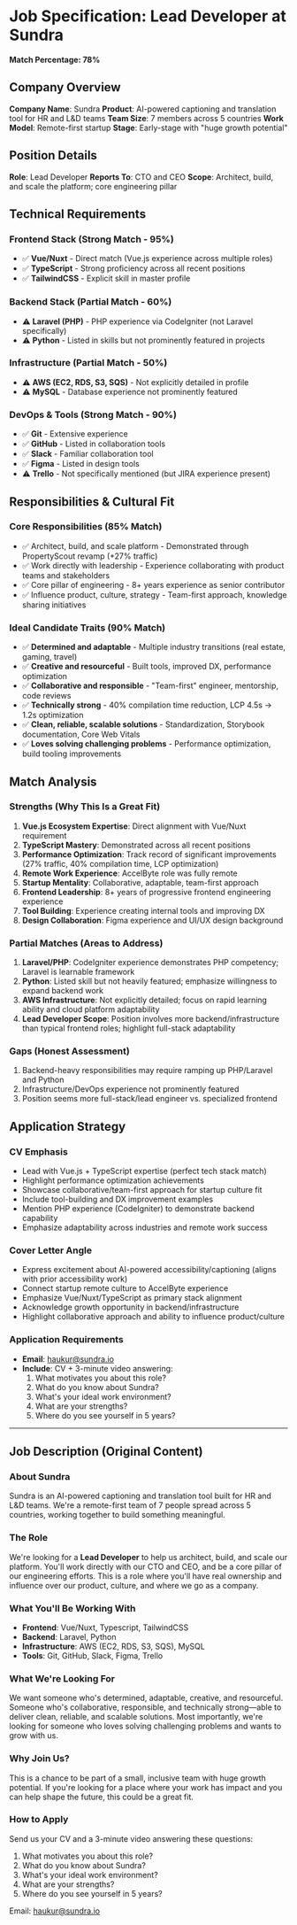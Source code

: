 # Job Specification: Lead Developer at Sundra

**Match Percentage: 78%**

## Company Overview
**Company Name**: Sundra
**Product**: AI-powered captioning and translation tool for HR and L&D teams
**Team Size**: 7 members across 5 countries
**Work Model**: Remote-first startup
**Stage**: Early-stage with "huge growth potential"

## Position Details
**Role**: Lead Developer
**Reports To**: CTO and CEO
**Scope**: Architect, build, and scale the platform; core engineering pillar

## Technical Requirements

### Frontend Stack (Strong Match - 95%)
- ✅ **Vue/Nuxt** - Direct match (Vue.js experience across multiple roles)
- ✅ **TypeScript** - Strong proficiency across all recent positions
- ✅ **TailwindCSS** - Explicit skill in master profile

### Backend Stack (Partial Match - 60%)
- ⚠️ **Laravel (PHP)** - PHP experience via CodeIgniter (not Laravel specifically)
- ⚠️ **Python** - Listed in skills but not prominently featured in projects

### Infrastructure (Partial Match - 50%)
- ⚠️ **AWS (EC2, RDS, S3, SQS)** - Not explicitly detailed in profile
- ⚠️ **MySQL** - Database experience not prominently featured

### DevOps & Tools (Strong Match - 90%)
- ✅ **Git** - Extensive experience
- ✅ **GitHub** - Listed in collaboration tools
- ✅ **Slack** - Familiar collaboration tool
- ✅ **Figma** - Listed in design tools
- ⚠️ **Trello** - Not specifically mentioned (but JIRA experience present)

## Responsibilities & Cultural Fit

### Core Responsibilities (85% Match)
- ✅ Architect, build, and scale platform - Demonstrated through PropertyScout revamp (+27% traffic)
- ✅ Work directly with leadership - Experience collaborating with product teams and stakeholders
- ✅ Core pillar of engineering - 8+ years experience as senior contributor
- ✅ Influence product, culture, strategy - Team-first approach, knowledge sharing initiatives

### Ideal Candidate Traits (90% Match)
- ✅ **Determined and adaptable** - Multiple industry transitions (real estate, gaming, travel)
- ✅ **Creative and resourceful** - Built tools, improved DX, performance optimization
- ✅ **Collaborative and responsible** - "Team-first" engineer, mentorship, code reviews
- ✅ **Technically strong** - 40% compilation time reduction, LCP 4.5s → 1.2s optimization
- ✅ **Clean, reliable, scalable solutions** - Standardization, Storybook documentation, Core Web Vitals
- ✅ **Loves solving challenging problems** - Performance optimization, build tooling improvements

## Match Analysis

### Strengths (Why This Is a Great Fit)
1. **Vue.js Ecosystem Expertise**: Direct alignment with Vue/Nuxt requirement
2. **TypeScript Mastery**: Demonstrated across all recent positions
3. **Performance Optimization**: Track record of significant improvements (27% traffic, 40% compilation time, LCP optimization)
4. **Remote Work Experience**: AccelByte role was fully remote
5. **Startup Mentality**: Collaborative, adaptable, team-first approach
6. **Frontend Leadership**: 8+ years of progressive frontend engineering experience
7. **Tool Building**: Experience creating internal tools and improving DX
8. **Design Collaboration**: Figma experience and UI/UX design background

### Partial Matches (Areas to Address)
1. **Laravel/PHP**: CodeIgniter experience demonstrates PHP competency; Laravel is learnable framework
2. **Python**: Listed skill but not heavily featured; emphasize willingness to expand backend work
3. **AWS Infrastructure**: Not explicitly detailed; focus on rapid learning ability and cloud platform adaptability
4. **Lead Developer Scope**: Position involves more backend/infrastructure than typical frontend roles; highlight full-stack adaptability

### Gaps (Honest Assessment)
1. Backend-heavy responsibilities may require ramping up PHP/Laravel and Python
2. Infrastructure/DevOps experience not prominently featured
3. Position seems more full-stack/lead engineer vs. specialized frontend

## Application Strategy

### CV Emphasis
- Lead with Vue.js + TypeScript expertise (perfect tech stack match)
- Highlight performance optimization achievements
- Showcase collaborative/team-first approach for startup culture fit
- Include tool-building and DX improvement examples
- Mention PHP experience (CodeIgniter) to demonstrate backend capability
- Emphasize adaptability across industries and remote work success

### Cover Letter Angle
- Express excitement about AI-powered accessibility/captioning (aligns with prior accessibility work)
- Connect startup remote culture to AccelByte experience
- Emphasize Vue/Nuxt/TypeScript as primary stack alignment
- Acknowledge growth opportunity in backend/infrastructure
- Highlight collaborative approach and ability to influence product/culture

### Application Requirements
- **Email**: haukur@sundra.io
- **Include**: CV + 3-minute video answering:
  1. What motivates you about this role?
  2. What do you know about Sundra?
  3. What's your ideal work environment?
  4. What are your strengths?
  5. Where do you see yourself in 5 years?

---

## Job Description (Original Content)

### About Sundra
Sundra is an AI-powered captioning and translation tool built for HR and L&D teams. We're a remote-first team of 7 people spread across 5 countries, working together to build something meaningful.

### The Role
We're looking for a **Lead Developer** to help us architect, build, and scale our platform. You'll work directly with our CTO and CEO, and be a core pillar of our engineering efforts. This is a role where you'll have real ownership and influence over our product, culture, and where we go as a company.

### What You'll Be Working With
- **Frontend**: Vue/Nuxt, Typescript, TailwindCSS
- **Backend**: Laravel, Python
- **Infrastructure**: AWS (EC2, RDS, S3, SQS), MySQL
- **Tools**: Git, GitHub, Slack, Figma, Trello

### What We're Looking For
We want someone who's determined, adaptable, creative, and resourceful. Someone who's collaborative, responsible, and technically strong—able to deliver clean, reliable, and scalable solutions. Most importantly, we're looking for someone who loves solving challenging problems and wants to grow with us.

### Why Join Us?
This is a chance to be part of a small, inclusive team with huge growth potential. If you're looking for a place where your work has impact and you can help shape the future, this could be a great fit.

### How to Apply
Send us your CV and a 3-minute video answering these questions:
1. What motivates you about this role?
2. What do you know about Sundra?
3. What's your ideal work environment?
4. What are your strengths?
5. Where do you see yourself in 5 years?

Email: haukur@sundra.io

